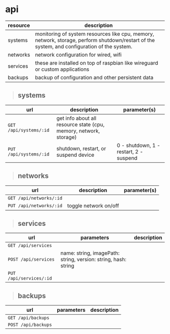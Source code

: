 # api

resource | description
---|---
systems | monitoring of system resources like cpu, memory, network, storage, perform shutdown/restart of the system, and configuration of the system.
networks | network configuration for wired, wifi
services | these are installed on top of raspbian like wireguard or custom applications
backups | backup of configuration and other persistent data

> ## systems

url | description | parameter(s)
---|---|---
`GET /api/systems/:id` | get info about all resource state (cpu, memory, network, storage) |
`PUT /api/systems/:id`| shutdown, restart, or suspend device | 0 - shutdown, 1 - restart, 2 - suspend

> ## networks

url | description | parameter(s)
---|---|---
`GET /api/networks/:id` | | 
`PUT /api/networks/:id` | toggle network on/off |


> ## services

url | parameters | description
---|---|---
`GET /api/services` | |
`POST /api/services` | name: string, imagePath: string, version: string, hash: string |
`PUT /api/services/:id` | |

> ## backups

url | parameters | description
---|---|---
`GET /api/backups` | |
`POST /api/backups` | |
